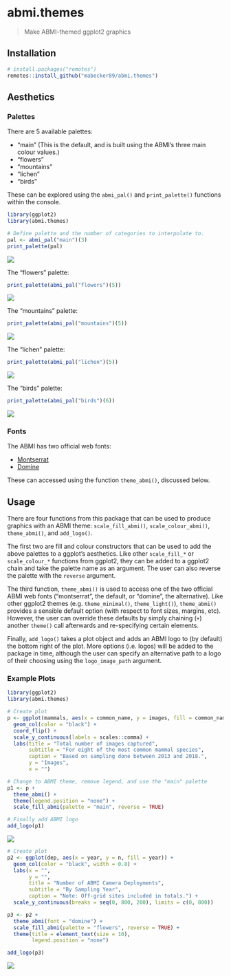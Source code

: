 
# abmi.themes

> Make ABMI-themed ggplot2 graphics

## Installation

``` r
# install.packages("remotes")
remotes::install_github("mabecker89/abmi.themes")
```

## Aesthetics

### Palettes

There are 5 available palettes:

  - “main” (This is the default, and is built using the ABMI’s three
    main colour values.)
  - “flowers”
  - “mountains”
  - “lichen”
  - “birds”

These can be explored using the `abmi_pal()` and `print_palette()`
functions within the console.

``` r
library(ggplot2)
library(abmi.themes)

# Define palette and the number of categories to interpolate to.
pal <- abmi_pal("main")(3)
print_palette(pal)
```

![](README_files/figure-gfm/unnamed-chunk-2-1.png)<!-- -->

The “flowers” palette:

``` r
print_palette(abmi_pal("flowers")(5))
```

![](README_files/figure-gfm/unnamed-chunk-3-1.png)<!-- -->

The “mountains” palette:

``` r
print_palette(abmi_pal("mountains")(5))
```

![](README_files/figure-gfm/unnamed-chunk-4-1.png)<!-- -->

The “lichen” palette:

``` r
print_palette(abmi_pal("lichen")(5))
```

![](README_files/figure-gfm/unnamed-chunk-5-1.png)<!-- -->

The “birds” palette:

``` r
print_palette(abmi_pal("birds")(6))
```

![](README_files/figure-gfm/unnamed-chunk-6-1.png)<!-- -->

### Fonts

The ABMI has two official web fonts:

  - [Montserrat](https://fonts.google.com/specimen/Montserrat)
  - [Domine](https://fonts.google.com/specimen/Domine)

These can accessed using the function `theme_abmi()`, discussed below.

## Usage

There are four functions from this package that can be used to produce
graphics with an ABMI theme: `scale_fill_abmi()`, `scale_colour_abmi()`,
`theme_abmi()`, and `add_logo()`.

The first two are fill and colour constructors that can be used to add
the above palettes to a ggplot’s aesthetics. Like other `scale_fill_*`
or `scale_colour_*` functions from ggplot2, they can be added to a
ggplot2 chain and take the palette name as an argument. The user can
also reverse the palette with the `reverse` argument.

The third function, `theme_abmi()` is used to access one of the two
official ABMI web fonts (“montserrat”, the default, or “domine”, the
alternative). Like other ggplot2 themes (e.g. `theme_minimal()`,
`theme_light()`), `theme_abmi()` provides a sensible default option
(with respect to font sizes, margins, etc). However, the user can
override these defaults by simply chaining (`+`) another `theme()` call
afterwards and re-specifying certain elements.

Finally, `add_logo()` takes a plot object and adds an ABMI logo to (by
default) the bottom right of the plot. More options (i.e. logos) will be
added to the package in time, although the user can specify an
alternative path to a logo of their choosing using the `logo_image_path`
argument.

### Example Plots

``` r
library(ggplot2)
library(abmi.themes)

# Create plot
p <- ggplot(mammals, aes(x = common_name, y = images, fill = common_name)) +
  geom_col(color = "black") +
  coord_flip() +
  scale_y_continuous(labels = scales::comma) +
  labs(title = "Total number of images captured",
       subtitle = "For eight of the most common mammal species",
       caption = "Based on sampling done between 2013 and 2018.",
       y = "Images",
       x = "")

# Change to ABMI theme, remove legend, and use the "main" palette
p1 <- p + 
  theme_abmi() +
  theme(legend.position = "none") +
  scale_fill_abmi(palette = "main", reverse = TRUE)

# Finally add ABMI logo
add_logo(p1)
```

![](README_files/figure-gfm/unnamed-chunk-7-1.png)<!-- -->

``` r
# Create plot
p2 <- ggplot(dep, aes(x = year, y = n, fill = year)) +
  geom_col(color = "black", width = 0.8) +
  labs(x = "",
       y = "",
       title = "Number of ABMI Camera Deployments",
       subtitle = "By Sampling Year",
       caption = "Note: Off-grid sites included in totals.") +
  scale_y_continuous(breaks = seq(0, 800, 200), limits = c(0, 800))

p3 <- p2 +
  theme_abmi(font = "domine") +
  scale_fill_abmi(palette = "flowers", reverse = TRUE) +
  theme(title = element_text(size = 10),
        legend.position = "none")

add_logo(p3)
```

![](README_files/figure-gfm/unnamed-chunk-8-1.png)<!-- -->
